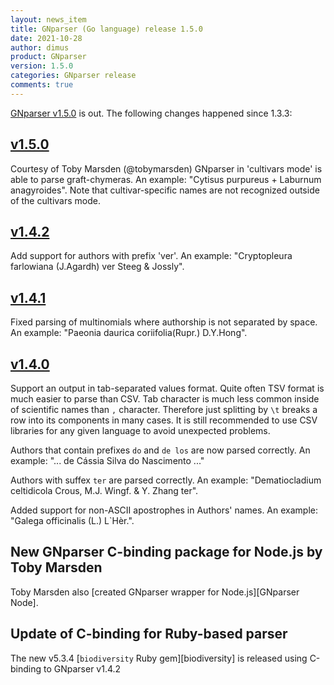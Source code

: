 ```yaml
---
layout: news_item
title: GNparser (Go language) release 1.5.0
date: 2021-10-28
author: dimus
product: GNparser
version: 1.5.0
categories: GNparser release
comments: true
---
```


[GNparser v1.5.0] is out. The following changes happened since 1.3.3:

## [v1.5.0]

Courtesy of Toby Marsden (@tobymarsden) GNparser in 'cultivars mode' is able to parse graft-chymeras.
An example: "Cytisus purpureus + Laburnum anagyroides".
Note that cultivar-specific names are not recognized outside of the cultivars mode.

## [v1.4.2]

Add support for authors with prefix 'ver'.
An example: "Cryptopleura farlowiana (J.Agardh) ver Steeg & Jossly".

## [v1.4.1]

Fixed parsing of multinomials where authorship is not separated by space.
An example: "Paeonia daurica coriifolia(Rupr.) D.Y.Hong".

## [v1.4.0]

Support an output in tab-separated values format. Quite often TSV format is much easier to parse than CSV.
Tab character is much less common inside of scientific names than `,` character.
Therefore just splitting by `\t` breaks a row into its components in many cases.
It is still recommended to use CSV libraries for any given language to avoid unexpected problems.

Authors that contain prefixes `do` and `de los` are now parsed correctly.
An example: "... de Cássia Silva do Nascimento ..."

Authors with suffex `ter` are parsed correctly.
An example: "Dematiocladium celtidicola Crous, M.J. Wingf. & Y. Zhang ter".

Added support for non-ASCII apostrophes in Authors' names.
An example: "Galega officinalis (L.) L`Hèr.".

## New GNparser C-binding package for Node.js by Toby Marsden

Toby Marsden also [created GNparser wrapper for Node.js][GNparser Node].

## Update of C-binding for Ruby-based parser

The new v5.3.4 [`biodiversity` Ruby gem][biodiversity] is released using C-binding to GNparser v1.4.2

[GNparser v1.5.0]: https://github.com/gnames/gnparser/releases/tag/v1.5.0
[GNparser Node.js]: https://github.com/amazingplants/node-gnparser
[v1.5.0]: https://github.com/gnames/gnparser/compare/v1.4.2...v1.5.0
[v1.4.2]: https://github.com/gnames/gnparser/compare/v1.4.1...v1.4.2
[v1.4.1]: https://github.com/gnames/gnparser/compare/v1.4.0...v1.4.1
[v1.4.0]: https://github.com/gnames/gnparser/compare/v1.3.3...v1.4.0

